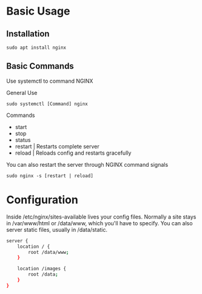 # Basic Usage

## Installation 

`sudo apt install nginx`

## Basic Commands
Use systemctl to command NGINX

General Use

`sudo systemctl [Command] nginx`

Commands

* start
* stop
* status
* restart | Restarts complete server
* reload | Reloads config and restarts gracefully

You can also restart the server through NGINX command signals

`sudo nginx -s [restart | reload]`

# Configuration
Inside /etc/nginx/sites-available lives your config files.
Normally a site stays in /var/www/html or /data/www, which you'll have to specify.
You can also server static files, usually in /data/static.


```bash
server {
    location / {
        root /data/www;
    }

    location /images {
        root /data;
    }
}
```
